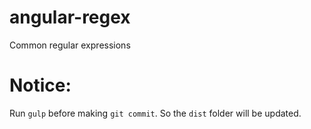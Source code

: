 angular-regex
=======
Common regular expressions

Notice:
===========================================================
Run `gulp` before making `git commit`. So the `dist` folder will be updated.
